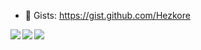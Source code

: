 - 📜 Gists: https://gist.github.com/Hezkore

<a href="https://github.com/anuraghazra/github-readme-stats">
  <img align="left" src="https://github-readme-stats.vercel.app/api?username=Hezkore&hide_border=true&icon_color=ffc800&custom_title=GitHub%20Stats&show_icons=true&theme=material-palenight" />
  
  <img align="left" src="https://github-readme-stats.vercel.app/api/wakatime?username=Hezkore&hide_border=true&theme=material-palenight&layout=compact" />
  
  <img align="center" src="https://github-readme-stats.vercel.app/api/top-langs/?username=Hezkore&langs_count=7&hide_border=true&custom_title=Language%20Stats&theme=material-palenight&exclude_repo=m2py,m2curses,m2libui" />
</a>

<!--
**Hezkore/Hezkore** is a ✨ _special_ ✨ repository because its `README.md` (this file) appears on your GitHub profile.

Here are some ideas to get you started:

- 🔭 I’m currently working on ...
- 🌱 I’m currently learning ...
- 👯 I’m looking to collaborate on ...
- 🤔 I’m looking for help with ...
- 💬 Ask me about ...
- 📫 How to reach me: ...
- 😄 Pronouns: ...
- ⚡ Fun fact: ...
-->
